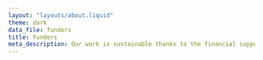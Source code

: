 ```yaml
---
layout: "layouts/about.liquid"
theme: dark
data_file: funders
title: Funders
meta_description: Our work is sustainable thanks to the financial support of grantmakers, our partners, and users.
---
```

